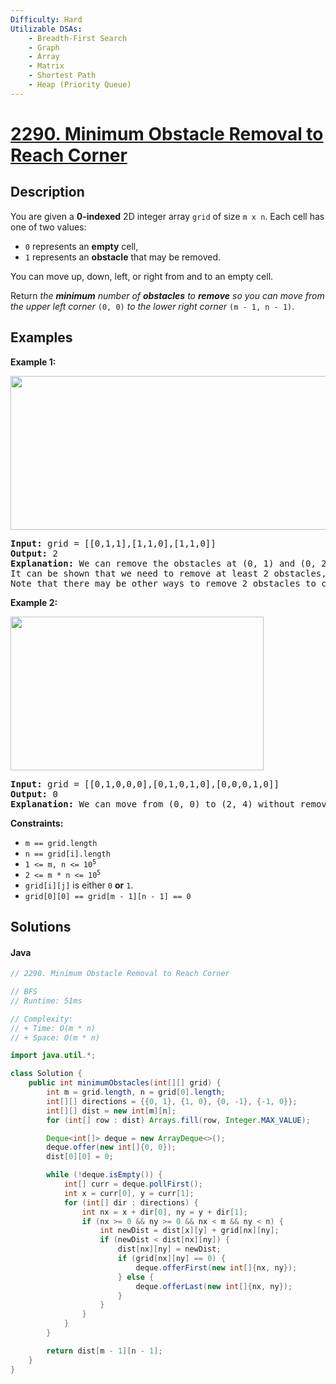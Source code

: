 ```yaml
---
Difficulty: Hard
Utilizable DSAs:
    - Breadth-First Search
    - Graph
    - Array
    - Matrix
    - Shortest Path
    - Heap (Priority Queue)
---
```


<!-- problem:start -->
# [2290. Minimum Obstacle Removal to Reach Corner](https://leetcode.com/problems/minimum-obstacle-removal-to-reach-corner)
## Description
<!-- description:start -->
<p>You are given a <strong>0-indexed</strong> 2D integer array <code>grid</code> of size <code>m x n</code>. Each cell has one of two values:</p>
<ul>
	<li><code>0</code> represents an <strong>empty</strong> cell,</li>
	<li><code>1</code> represents an <strong>obstacle</strong> that may be removed.</li>
</ul>
<p>You can move up, down, left, or right from and to an empty cell.</p>
<p>Return <em>the <strong>minimum</strong> number of <strong>obstacles</strong> to <strong>remove</strong> so you can move from the upper left corner </em><code>(0, 0)</code><em> to the lower right corner </em><code>(m - 1, n - 1)</code>.</p>

## Examples
<p><strong class="example">Example 1:</strong></p>
<img alt="" src="https://fastly.jsdelivr.net/gh/doocs/leetcode@main/solution/2200-2299/2290.Minimum%20Obstacle%20Removal%20to%20Reach%20Corner/images/example1drawio-1.png" style="width: 605px; height: 246px;" />
<pre>
<strong>Input:</strong> grid = [[0,1,1],[1,1,0],[1,1,0]]
<strong>Output:</strong> 2
<strong>Explanation:</strong> We can remove the obstacles at (0, 1) and (0, 2) to create a path from (0, 0) to (2, 2).
It can be shown that we need to remove at least 2 obstacles, so we return 2.
Note that there may be other ways to remove 2 obstacles to create a path.
</pre>

<p><strong class="example">Example 2:</strong></p>
<img alt="" src="https://fastly.jsdelivr.net/gh/doocs/leetcode@main/solution/2200-2299/2290.Minimum%20Obstacle%20Removal%20to%20Reach%20Corner/images/example1drawio.png" style="width: 405px; height: 246px;" />
<pre>
<strong>Input:</strong> grid = [[0,1,0,0,0],[0,1,0,1,0],[0,0,0,1,0]]
<strong>Output:</strong> 0
<strong>Explanation:</strong> We can move from (0, 0) to (2, 4) without removing any obstacles, so we return 0.
</pre>

<p><strong>Constraints:</strong></p>
<ul>
	<li><code>m == grid.length</code></li>
	<li><code>n == grid[i].length</code></li>
	<li><code>1 &lt;= m, n &lt;= 10<sup>5</sup></code></li>
	<li><code>2 &lt;= m * n &lt;= 10<sup>5</sup></code></li>
	<li><code>grid[i][j]</code> is either <code>0</code> <strong>or</strong> <code>1</code>.</li>
	<li><code>grid[0][0] == grid[m - 1][n - 1] == 0</code></li>
</ul>
<!-- description:end -->


## Solutions
<!-- solution:start -->
#### Java
```java
// 2290. Minimum Obstacle Removal to Reach Corner

// BFS
// Runtime: 51ms

// Complexity:
// + Time: O(m * n)
// + Space: O(m * n)

import java.util.*;

class Solution {
    public int minimumObstacles(int[][] grid) {
        int m = grid.length, n = grid[0].length;
        int[][] directions = {{0, 1}, {1, 0}, {0, -1}, {-1, 0}};
        int[][] dist = new int[m][n];
        for (int[] row : dist) Arrays.fill(row, Integer.MAX_VALUE);

        Deque<int[]> deque = new ArrayDeque<>();
        deque.offer(new int[]{0, 0});
        dist[0][0] = 0;

        while (!deque.isEmpty()) {
            int[] curr = deque.pollFirst();
            int x = curr[0], y = curr[1];
            for (int[] dir : directions) {
                int nx = x + dir[0], ny = y + dir[1];
                if (nx >= 0 && ny >= 0 && nx < m && ny < n) {
                    int newDist = dist[x][y] + grid[nx][ny];
                    if (newDist < dist[nx][ny]) {
                        dist[nx][ny] = newDist;
                        if (grid[nx][ny] == 0) {
                            deque.offerFirst(new int[]{nx, ny});
                        } else {
                            deque.offerLast(new int[]{nx, ny});
                        }
                    }
                }
            }
        }

        return dist[m - 1][n - 1];
    }
}
```
<!-- solution:end -->
<!-- problem:end -->
